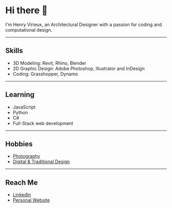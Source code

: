 # Hi there 👋
I'm Henry Virieux, an Architectural Designer with a passion for coding and computational design.

---

## Skills
- 3D Modeling: Revit, Rhino, Blender
- 2D Graphic Design: Adobe Photoshop, Illustrator and InDesign
- Coding: Grasshopper, Dynamo

---

## Learning
- JavaScript
- Python
- C#
- Full-Stack web development

---

## Hobbies
- [Photography](https://www.flickr.com/photos/hrvirieux/)
- [Digital & Traditional Design](https://henry-virieux.artstation.com) 

---

## Reach Me
- [LinkedIn](https://www.linkedin.com/in/henryvirieux/) 
- [Personal Website](https://www.henryvirieux.com) 
